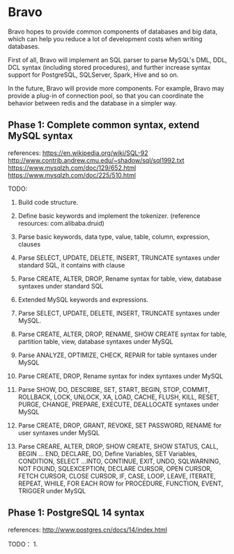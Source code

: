# Bravo
Bravo hopes to provide common components of databases and big data, which can help you reduce a lot of development costs when writing databases.

First of all, Bravo will implement an SQL parser to parse MySQL's DML, DDL, DCL syntax (including stored procedures), and further increase syntax support for PostgreSQL, SQLServer, Spark, Hive and so on.

In the future, Bravo will provide more components. For example, Bravo may provide a plug-in of connection pool, so that you can coordinate the behavior between redis and the database in a simpler way.


## Phase 1: Complete common syntax, extend MySQL syntax
references: 
https://en.wikipedia.org/wiki/SQL-92
http://www.contrib.andrew.cmu.edu/~shadow/sql/sql1992.txt
https://www.mysqlzh.com/doc/129/652.html
https://www.mysqlzh.com/doc/225/510.html

TODO:
1. Build code structure.
2. Define basic keywords and implement the tokenizer. (reference resources: com.alibaba.druid)
3. Parse basic keywords, data type, value, table, column, expression, clauses
4. Parse SELECT, UPDATE, DELETE, INSERT, TRUNCATE syntaxes under standard SQL, it contains with clause
5. Parse CREATE, ALTER, DROP, Rename syntax for table, view, database syntaxes under standard SQL

6. Extended MySQL keywords and expressions.
7. Parse SELECT, UPDATE, DELETE, INSERT, TRUNCATE syntaxes under MySQL.
8. Parse CREATE, ALTER, DROP, RENAME, SHOW CREATE syntax for table, partition table, view, database syntaxes under MySQL
9. Parse ANALYZE, OPTIMIZE, CHECK, REPAIR for table syntaxes under MySQL
10. Parse CREATE, DROP, Rename syntax for index syntaxes under MySQL
11.  Parse SHOW, DO, DESCRIBE, SET, START, BEGIN, STOP, COMMIT, ROLLBACK, LOCK, UNLOCK, XA, LOAD, CACHE, FLUSH, KILL, RESET, PURGE, CHANGE, PREPARE, EXECUTE, DEALLOCATE syntaxes under MySQL
12.  Parse CREATE, DROP, GRANT, REVOKE, SET PASSWORD, RENAME for user syntaxes under MySQL
13.  Parse CREARE, ALTER, DROP, SHOW CREATE, SHOW STATUS, CALL, BEGIN ... END, DECLARE, DO, Define Variables, SET Variables, CONDITION, SELECT ...INTO, CONTINUE, EXIT, UNDO, SQLWARNING, NOT FOUND, SQLEXCEPTION, DECLARE CURSOR, OPEN CURSOR, FETCH CURSOR, CLOSE CURSOR, IF, CASE, LOOP, LEAVE, ITERATE, REPEAT, WHILE, FOR EACH ROW for PROCEDURE, FUNCTION, EVENT, TRIGGER under MySQL


## Phase 1: PostgreSQL 14 syntax
references: 
http://www.postgres.cn/docs/14/index.html

TODO：
1. 
